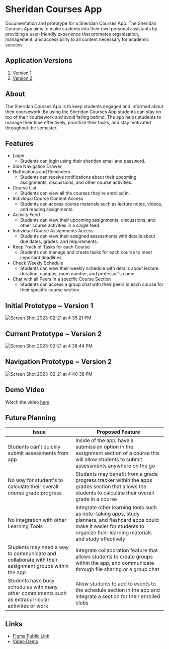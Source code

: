 # Sheridan Courses App
Documentation and prototype for a Sheridan Courses App. The Sheridan Courses App aims to make students into their own personal assistants by providing a user-friendly experience that promotes organization, management, and accessibility to all content necessary for academic success.

## Application Versions
1. [Version 1](https://www.figma.com/file/BuB2CX99ewsTIYnC9dL77i/A1---Sheridan-Courses-App-1st-Prototype?node-id=0%3A1&t=PeoEqco4VItDLzyc-1)
2. [Version 2](https://www.figma.com/file/vOeOjm6riY1iXrW5nCGDE2/A2---Sheridan-Courses-App-2nd-Prototype?node-id=0%3A1&t=gxJ7uyJ6cMKMdTY5-1)

## About
The Sheridan Courses App is to keep students engaged and informed about their coursework. By using the Sheridan Courses App students can stay on top of their coursework and avoid falling behind. The app helps students to manage their time effectively, prioritize their tasks, and stay motivated throughout the semester. 

## Features
- Login
  - Students can login using their sheridan email and password.
- Side Navigation Drawer
- Notfications and Reminders
  - Students can receive notifications about their upcoming assignments, discussions, and other course activities.
- Course List 
  - Students can view all the courses they're enrolled in.
- Individual Course Content Access
  - Students can access course materials such as lecture notes, videos, and reading assignments.
- Activity Feed
  - Students can view their upcoming assignments, discussions, and other course activities in a single feed.
- Individual Course Assignments Access
  - Students can view their assigned assessments with details about due dates, grades, and requirements.
- Keep Track of Tasks for each Course
  - Students can manage and create tasks for each course to meet important deadlines.
- Check Weekly Schedule
  - Students can view their weekly schedule with details about lecture duration, campus, room number, and professor's name.
- Chat with all Peers in a specific Course Section 
  - Students can access a group chat with their peers in each course for their specific course section.


## Initial Prototype ~ Version 1
![Screen Shot 2023-02-21 at 4 35 21 PM](https://user-images.githubusercontent.com/101716151/220463756-b701dca5-6253-4cd1-bba6-b1ea49ec5e40.png)

## Current Prototype ~ Version 2
![Screen Shot 2023-02-21 at 4 38 44 PM](https://user-images.githubusercontent.com/101716151/220464515-eb46b321-b97d-478f-b98b-9c7628bde20f.png)

## Navigation Prototype ~ Version 2
![Screen Shot 2023-02-21 at 4 40 38 PM](https://user-images.githubusercontent.com/101716151/220464819-fc61ee0d-7fca-4550-a97c-a4d8b72e6dd3.png)

## Demo Video
Watch the video [here](https://youtu.be/mleS8H2lyGQ)

## Future Planning 
| Issue | Proposed Feature |
| --- | --- |
| Students can't quickly submit assessments from app | Inside of the app, have a submission option in the assignment section of a course this will allow students to submit assessments anywhere on the go |
| No way for student's to calculate their overall course grade progress | Students may benefit from a grade progress tracker within the apps grades section that allows the students to calculate their overall grade in a course |
| No integration with other Learning Tools | Integrate other learning tools such as note-taking apps, study planners, and flashcard apps could make it easier for students to organize their learning materials and study effectively |
| Students may need a way to communicate and collaborate with their assignment groups within the app | Integrate collaboration feature that allows students to create groups within the app, and communicate through file sharing or a group chat |
| Students have busy schedules with many other commitments such as extracurricular activities or work | Allow students to add to events to the schedule section in the app and integrate a section for their enrolled clubs  |


## Links
- [Figma Public Link](https://www.figma.com/file/vOeOjm6riY1iXrW5nCGDE2/A2---Sheridan-Courses-App-2nd-Prototype?node-id=0%3A1&t=oq8h56y0Ha3STEy9-1)
- [Video Demo](https://youtu.be/mleS8H2lyGQ)
